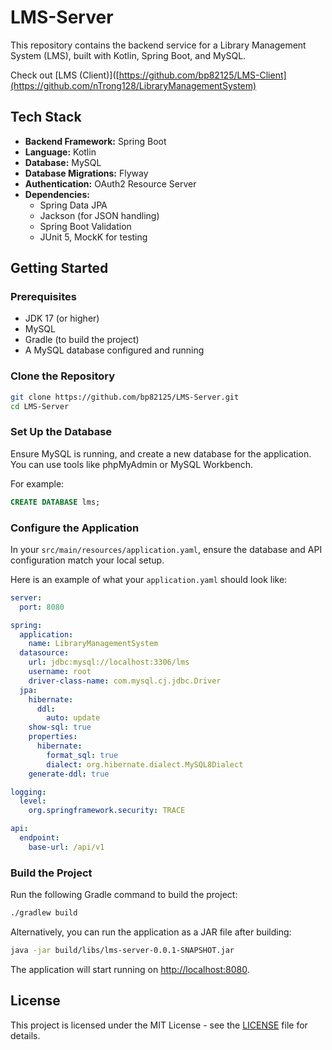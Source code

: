 # LMS-Server

This repository contains the backend service for a Library Management System (LMS), built with Kotlin, Spring Boot, and MySQL.

Check out [LMS (Client)]([https://github.com/bp82125/LMS-Client](https://github.com/nTrong128/LibraryManagementSystem)

## Tech Stack

- **Backend Framework:** Spring Boot
- **Language:** Kotlin
- **Database:** MySQL
- **Database Migrations:** Flyway
- **Authentication:** OAuth2 Resource Server
- **Dependencies:**
  - Spring Data JPA
  - Jackson (for JSON handling)
  - Spring Boot Validation
  - JUnit 5, MockK for testing

## Getting Started

### Prerequisites

- JDK 17 (or higher)
- MySQL
- Gradle (to build the project)
- A MySQL database configured and running

### Clone the Repository

```bash
git clone https://github.com/bp82125/LMS-Server.git
cd LMS-Server
```

### Set Up the Database

Ensure MySQL is running, and create a new database for the application. You can use tools like phpMyAdmin or MySQL Workbench.

For example:

```sql
CREATE DATABASE lms;
```

### Configure the Application

In your `src/main/resources/application.yaml`, ensure the database and API configuration match your local setup.

Here is an example of what your `application.yaml` should look like:

```yaml
server:
  port: 8080

spring:
  application:
    name: LibraryManagementSystem
  datasource:
    url: jdbc:mysql://localhost:3306/lms
    username: root
    driver-class-name: com.mysql.cj.jdbc.Driver
  jpa:
    hibernate:
      ddl:
        auto: update
    show-sql: true
    properties:
      hibernate:
        format_sql: true
        dialect: org.hibernate.dialect.MySQL8Dialect
    generate-ddl: true

logging:
  level:
    org.springframework.security: TRACE

api:
  endpoint:
    base-url: /api/v1
```

### Build the Project

Run the following Gradle command to build the project:

```bash
./gradlew build
```

Alternatively, you can run the application as a JAR file after building:

```bash
java -jar build/libs/lms-server-0.0.1-SNAPSHOT.jar
```

The application will start running on [http://localhost:8080](http://localhost:8080).

## License

This project is licensed under the MIT License - see the [LICENSE](./LICENSE) file for details. 

